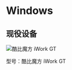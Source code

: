 # Windows

## 现役设备

![酷比魔方 iWork GT](https://www.51cube.com/wp-content/uploads/2022/01/1662516465-iWorkGT-thum.png)

型号：酷比魔方 iWork GT
